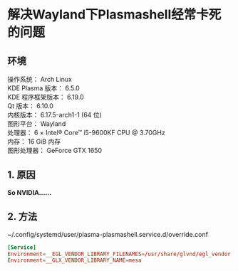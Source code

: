 # 解决Wayland下Plasmashell经常卡死的问题 <!-- omit in toc -->


## 环境
操作系统： Arch Linux   
KDE Plasma 版本： 6.5.0  
KDE 程序框架版本： 6.19.0  
Qt 版本： 6.10.0  
内核版本： 6.17.5-arch1-1 (64 位)  
图形平台： Wayland  
处理器： 6 × Intel® Core™ i5-9600KF CPU @ 3.70GHz  
内存： 16 GiB 内存  
图形处理器： GeForce GTX 1650


## 1. 原因
**So NVIDIA......**

## 2. 方法
~/.config/systemd/user/plasma-plasmashell.service.d/override.conf
```conf
[Service]
Environment=__EGL_VENDOR_LIBRARY_FILENAMES=/usr/share/glvnd/egl_vendor.d/50_mesa.json
Environment=__GLX_VENDOR_LIBRARY_NAME=mesa
```
